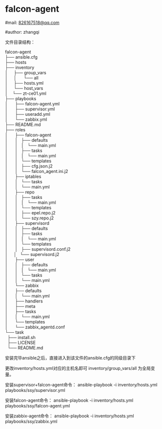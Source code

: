 # falcon-agent

#mail: 826167518@qq.com

#author: zhangqi

文件目录结构：

falcon-agent <br />
├── ansible.cfg <br />
├── hosts<br />
├── inventory<br />
│ &nbsp;&nbsp;&nbsp;  ├── group_vars<br />
│ &nbsp;&nbsp;&nbsp;  │ &nbsp;&nbsp;&nbsp;  └── all<br />
│ &nbsp;&nbsp;&nbsp; ├── hosts.yml<br />
│ &nbsp;&nbsp;&nbsp; └── host_vars<br />
│ &#9;&nbsp;&#9;└── zt-ce01.yml<br />
├── playbooks<br />
│ &nbsp;&nbsp;&nbsp;  ├── falcon-agent.yml<br />
│ &nbsp;&nbsp;&nbsp;  ├── supervisor.yml<br />
│ &nbsp;&nbsp;&nbsp;  ├── useradd.yml<br />
│ &nbsp;&nbsp;&nbsp;  └── zabbix.yml<br />
├── README.md<br />
├── roles<br />
│ &nbsp;&nbsp;&nbsp;  ├── falcon-agent<br />
│ &nbsp;&nbsp;&nbsp;  │   ├── defaults<br />
│ &nbsp;&nbsp;&nbsp;  │   │   └── main.yml<br />
│ &nbsp;&nbsp;&nbsp;  │   ├── tasks<br />
│ &nbsp;&nbsp;&nbsp;  │   │   └── main.yml<br />
│ &nbsp;&nbsp;&nbsp;  │   └── templates<br />
│ &nbsp;&nbsp;&nbsp;  │       ├── cfg.json.j2<br />
│ &nbsp;&nbsp;&nbsp;  │       └── falcon_agent.ini.j2<br />
│ &nbsp;&nbsp;&nbsp;  ├── iptables<br />
│ &nbsp;&nbsp;&nbsp;  │   └── tasks<br />
│ &nbsp;&nbsp;&nbsp;  │       └── main.yml<br />
│ &nbsp;&nbsp;&nbsp;  ├── repo<br />
│ &nbsp;&nbsp;&nbsp;  │   ├── tasks<br />
│ &nbsp;&nbsp;&nbsp;  │   │   └── main.yml<br />
│ &nbsp;&nbsp;&nbsp;  │   └── templates<br />
│ &nbsp;&nbsp;&nbsp;  │       ├── epel.repo.j2<br />
│ &nbsp;&nbsp;&nbsp;  │       └── szy.repo.j2<br />
│ &nbsp;&nbsp;&nbsp;  ├── supervisord<br />
│ &nbsp;&nbsp;&nbsp;  │   ├── defaults<br />
│ &nbsp;&nbsp;&nbsp;  │   ├── tasks<br />
│ &nbsp;&nbsp;&nbsp;  │   │   └── main.yml<br />
│ &nbsp;&nbsp;&nbsp;  │   └── templates<br />
│ &nbsp;&nbsp;&nbsp;  │       ├── supervisord.conf.j2<br />
│ &nbsp;&nbsp;&nbsp; │       └── supervisord.j2<br />
│ &nbsp;&nbsp;&nbsp;  ├── user<br />
│ &nbsp;&nbsp;&nbsp;  │   ├── defaults<br />
│ &nbsp;&nbsp;&nbsp;  │   │   └── main.yml<br />
│ &nbsp;&nbsp;&nbsp;  │   └── tasks<br />
│ &nbsp;&nbsp;&nbsp;  │       └── main.yml<br />
│ &nbsp;&nbsp;&nbsp;  └── zabbix<br />
│ &nbsp;&nbsp;&nbsp;      ├── defaults<br />
│ &nbsp;&nbsp;&nbsp;      │   └── main.yml<br />
│ &nbsp;&nbsp;&nbsp;      ├── handlers<br />
│ &nbsp;&nbsp;&nbsp;      ├── meta<br />
│ &nbsp;&nbsp;&nbsp;      ├── tasks<br />
│ &nbsp;&nbsp;&nbsp;      │   └── main.yml<br />
│ &nbsp;&nbsp;&nbsp;      └── templates<br />
│ &nbsp;&nbsp;&nbsp;          └── zabbix_agentd.conf<br />
└── task<br />
&nbsp;&nbsp;├── install.sh<br />
&nbsp;&nbsp;├── LICENSE<br />
&nbsp;&nbsp;└── README.md<br />


安装完毕ansible之后，直接进入到该文件的ansible.cfg的同级目录下

更改inventory/hosts.yml对应的主机名即可
inventory/group_vars/all 为全局变量。

安装supervisor+falcon-agent命令：
ansible-playbook -i inventory/hosts.yml playbooks/ssy/supervisor.yml 

安装falcon-agent命令：
ansible-playbook -i inventory/hosts.yml playbooks/ssy/falcon-agent.yml

安装zabbix-agent命令：
ansible-playbook -i inventory/hosts.yml playbooks/ssy/zabbix.yml
